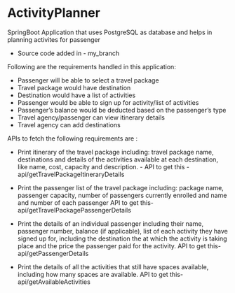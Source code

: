 # ActivityPlanner
SpringBoot Application that uses PostgreSQL as database and helps in planning activites for passenger
* Source code added in - my_branch

Following are the requirements handled in this application:

* Passenger will be able to select a travel package
* Travel package would have destination
* Destination would have a list of activities
* Passenger would be able to sign up for activity/list of activities
* Passenger’s balance would be deducted based on the passenger’s type
* Travel agency/passenger can view itinerary details
* Travel agency can add destinations

APIs to fetch the following requirements are :

* Print itinerary of the travel package including:
travel package name,
destinations and details of the activities available at each destination, like name, cost, capacity and description. -
API to get this - api/getTravelPackageItineraryDetails

* Print the passenger list of the travel package including:
package name,
passenger capacity,
number of passengers currently enrolled and
name and number of each passenger
API to get this- api/getTravelPackagePassengerDetails

* Print the details of an individual passenger including their
name,
passenger number,
balance (if applicable),
list of each activity they have signed up for, including the destination the at which the activity is taking place and the price the passenger paid for the activity.
API to get this- api/getPassengerDetails

* Print the details of all the activities that still have spaces available, including how many spaces are available.
API to get this- api/getAvailableActivities


